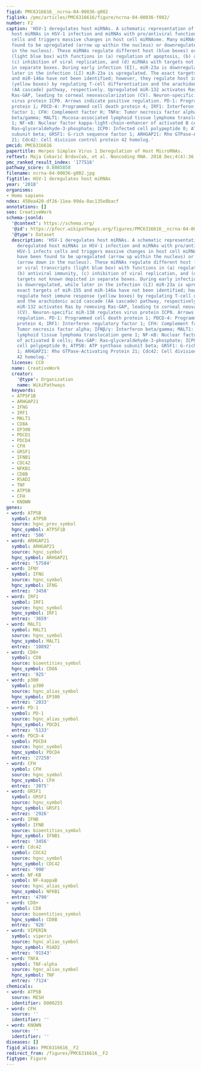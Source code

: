 ```yaml
---
figid: PMC6316616__ncrna-04-00036-g002
figlink: /pmc/articles/PMC6316616/figure/ncrna-04-00036-f002/
number: F2
caption: 'HSV-1 deregulates host miRNAs. A schematic representation of reported deregulated
  host miRNAs in HSV-1 infection and miRNAs with pro/antiviral functions. HSV-1 infects
  cells and triggers massive changes in host cell miRNAome. Many miRNAs have been
  found to be upregulated (arrow up within the nucleus) or downregulated (arrow down
  in the nucleus). These miRNAs regulate different host (blue boxes) or viral transcripts
  (light blue box) with functions in (a) regulation of apoptosis, (b) antiviral immunity,
  (c) inhibition of viral replication, and (d) miRNAs with targets not known depicted
  in separate boxes. During early infection (EI), miR-23a is downregulated, while
  later in the infection (LI) miR-23a is upregulated. The exact targets of miR-155
  and miR-146a have not been identified; however, they regulate host immune response
  (yellow boxes) by regulating T-cell differentiation and the arachidonic acid cascade
  (AA cascade) pathway, respectively. Upregulated miR-132 activates Ras by removing
  Ras-GAP, leading to corneal neovascularization (CV). Neuron-specific miR-138 regulates
  virus protein ICP0. Arrows indicate positive regulation. PD-1: Programmed cell death
  protein 1; PDCD-4: Programmed cell death protein 4; IRF1: Interferon regulatory
  factor 1; CFH: Complement factor H; TNFα: Tumor necrosis factor alpha; IFNβ/γ: Interferon
  beta/gamma; MALT1: Mucosa-associated lymphoid tissue lymphoma translocation gene
  1; NF-κB: Nuclear factor kappa-light-chain-enhancer of activated B cells; Ras-GAP:
  Ras–glyceraldehyde-3-phosphate; ICP0: Infected cell polypeptide 0; ATP5B: ATP synthase
  subunit beta; GRSF1: G-rich sequence factor 1; ARHGAP21: Rho GTPase-Activating Protein
  21; Cdc42: Cell division control protein 42 homolog.'
pmcid: PMC6316616
papertitle: Herpes Simplex Virus 1 Deregulation of Host MicroRNAs.
reftext: Maja Cokarić Brdovčak, et al. Noncoding RNA. 2018 Dec;4(4):36.
pmc_ranked_result_index: '177516'
pathway_score: 0.8085858
filename: ncrna-04-00036-g002.jpg
figtitle: HSV-1 deregulates host miRNAs
year: '2018'
organisms:
- Homo sapiens
ndex: 450ea420-df26-11ea-99da-0ac135e8bacf
annotations: []
seo: CreativeWork
schema-jsonld:
  '@context': https://schema.org/
  '@id': https://pfocr.wikipathways.org/figures/PMC6316616__ncrna-04-00036-g002.html
  '@type': Dataset
  description: 'HSV-1 deregulates host miRNAs. A schematic representation of reported
    deregulated host miRNAs in HSV-1 infection and miRNAs with pro/antiviral functions.
    HSV-1 infects cells and triggers massive changes in host cell miRNAome. Many miRNAs
    have been found to be upregulated (arrow up within the nucleus) or downregulated
    (arrow down in the nucleus). These miRNAs regulate different host (blue boxes)
    or viral transcripts (light blue box) with functions in (a) regulation of apoptosis,
    (b) antiviral immunity, (c) inhibition of viral replication, and (d) miRNAs with
    targets not known depicted in separate boxes. During early infection (EI), miR-23a
    is downregulated, while later in the infection (LI) miR-23a is upregulated. The
    exact targets of miR-155 and miR-146a have not been identified; however, they
    regulate host immune response (yellow boxes) by regulating T-cell differentiation
    and the arachidonic acid cascade (AA cascade) pathway, respectively. Upregulated
    miR-132 activates Ras by removing Ras-GAP, leading to corneal neovascularization
    (CV). Neuron-specific miR-138 regulates virus protein ICP0. Arrows indicate positive
    regulation. PD-1: Programmed cell death protein 1; PDCD-4: Programmed cell death
    protein 4; IRF1: Interferon regulatory factor 1; CFH: Complement factor H; TNFα:
    Tumor necrosis factor alpha; IFNβ/γ: Interferon beta/gamma; MALT1: Mucosa-associated
    lymphoid tissue lymphoma translocation gene 1; NF-κB: Nuclear factor kappa-light-chain-enhancer
    of activated B cells; Ras-GAP: Ras–glyceraldehyde-3-phosphate; ICP0: Infected
    cell polypeptide 0; ATP5B: ATP synthase subunit beta; GRSF1: G-rich sequence factor
    1; ARHGAP21: Rho GTPase-Activating Protein 21; Cdc42: Cell division control protein
    42 homolog.'
  license: CC0
  name: CreativeWork
  creator:
    '@type': Organization
    name: WikiPathways
  keywords:
  - ATP5F1B
  - ARHGAP21
  - IFNG
  - IRF1
  - MALT1
  - CD8A
  - EP300
  - PDCD1
  - PDCD4
  - CFH
  - GRSF1
  - IFNB1
  - CDC42
  - NFKB1
  - CD8B
  - RSAD2
  - TNF
  - ATP5B
  - CFH
  - KNOWN
genes:
- word: ATP5B
  symbol: ATP5B
  source: hgnc_prev_symbol
  hgnc_symbol: ATP5F1B
  entrez: '506'
- word: ARHGAP21
  symbol: ARHGAP21
  source: hgnc_symbol
  hgnc_symbol: ARHGAP21
  entrez: '57584'
- word: IFNY
  symbol: IFNG
  source: hgnc_symbol
  hgnc_symbol: IFNG
  entrez: '3458'
- word: IRF1
  symbol: IRF1
  source: hgnc_symbol
  hgnc_symbol: IRF1
  entrez: '3659'
- word: MALT1
  symbol: MALT1
  source: hgnc_symbol
  hgnc_symbol: MALT1
  entrez: '10892'
- word: CD8+
  symbol: CD8
  source: bioentities_symbol
  hgnc_symbol: CD8A
  entrez: '925'
- word: p300
  symbol: p300
  source: hgnc_alias_symbol
  hgnc_symbol: EP300
  entrez: '2033'
- word: PD-1
  symbol: PD-1
  source: hgnc_alias_symbol
  hgnc_symbol: PDCD1
  entrez: '5133'
- word: PDCD-4
  symbol: PDCD4
  source: hgnc_symbol
  hgnc_symbol: PDCD4
  entrez: '27250'
- word: CFH
  symbol: CFH
  source: hgnc_symbol
  hgnc_symbol: CFH
  entrez: '3075'
- word: GRSF1
  symbol: GRSF1
  source: hgnc_symbol
  hgnc_symbol: GRSF1
  entrez: '2926'
- word: IFNB
  symbol: IFNB
  source: bioentities_symbol
  hgnc_symbol: IFNB1
  entrez: '3456'
- word: Cdc42
  symbol: CDC42
  source: hgnc_symbol
  hgnc_symbol: CDC42
  entrez: '998'
- word: NF-KB
  symbol: NF-kappaB
  source: hgnc_alias_symbol
  hgnc_symbol: NFKB1
  entrez: '4790'
- word: CD8+
  symbol: CD8
  source: bioentities_symbol
  hgnc_symbol: CD8B
  entrez: '926'
- word: VIPERIN
  symbol: viperin
  source: hgnc_alias_symbol
  hgnc_symbol: RSAD2
  entrez: '91543'
- word: TNFA
  symbol: TNF-alpha
  source: hgnc_alias_symbol
  hgnc_symbol: TNF
  entrez: '7124'
chemicals:
- word: ATP5B
  source: MESH
  identifier: D000255
- word: CFH
  source: ''
  identifier: ''
- word: KNOWN
  source: ''
  identifier: ''
diseases: []
figid_alias: PMC6316616__F2
redirect_from: /figures/PMC6316616__F2
figtype: Figure
---
```

